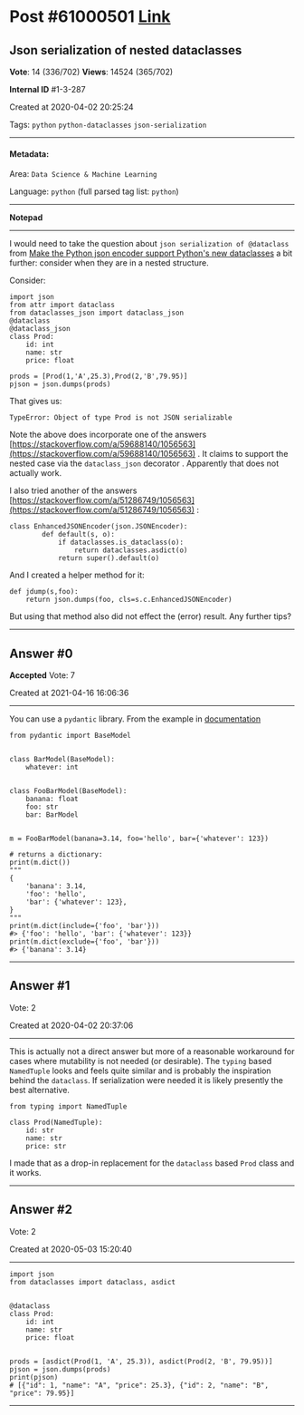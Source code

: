
# Post \#61000501 [Link](https://stackoverflow.com/questions/61000501/)

## Json serialization of nested dataclasses

**Vote**: 14 (336/702) **Views**: 14524 (365/702) 

**Internal ID** \#1-3-287

Created at 2020-04-02 20:25:24

Tags: `python` `python-dataclasses` `json-serialization`

----------

#### Metadata:

Area: `Data Science & Machine Learning`

Language: `python` (full parsed tag list: `python`)

----------

**Notepad**


----------

I would need to take the question about `json serialization of @dataclass` from [Make the Python json encoder support Python's new dataclasses](https://stackoverflow.com/questions/51286748/make-the-python-json-encoder-support-pythons-new-dataclasses)  a bit further: consider when they are in a nested structure. 

Consider:

```
import json
from attr import dataclass
from dataclasses_json import dataclass_json
@dataclass
@dataclass_json
class Prod:
    id: int
    name: str
    price: float

prods = [Prod(1,'A',25.3),Prod(2,'B',79.95)]
pjson = json.dumps(prods)
```


That gives us:

```
TypeError: Object of type Prod is not JSON serializable
```


Note the above does incorporate one of the answers [https://stackoverflow.com/a/59688140/1056563](https://stackoverflow.com/a/59688140/1056563) . It  claims to support the nested case via the `dataclass_json` decorator . Apparently that does not actually work. 

I also tried another of the answers [https://stackoverflow.com/a/51286749/1056563](https://stackoverflow.com/a/51286749/1056563) :

```
class EnhancedJSONEncoder(json.JSONEncoder):
        def default(s, o):
            if dataclasses.is_dataclass(o):
                return dataclasses.asdict(o)
            return super().default(o)
```


And I created a helper method for it:

```
def jdump(s,foo):
    return json.dumps(foo, cls=s.c.EnhancedJSONEncoder)
```


But using that method also did not effect the (error) result.  Any further tips?


----------
        
## Answer \#0

**Accepted** Vote: 7

Created at 2021-04-16 16:06:36

------------

You can use a `pydantic` library. From the example in [documentation](https://pydantic-docs.helpmanual.io/usage/exporting_models/)
```
from pydantic import BaseModel


class BarModel(BaseModel):
    whatever: int


class FooBarModel(BaseModel):
    banana: float
    foo: str
    bar: BarModel


m = FooBarModel(banana=3.14, foo='hello', bar={'whatever': 123})

# returns a dictionary:
print(m.dict())
"""
{
    'banana': 3.14,
    'foo': 'hello',
    'bar': {'whatever': 123},
}
"""
print(m.dict(include={'foo', 'bar'}))
#> {'foo': 'hello', 'bar': {'whatever': 123}}
print(m.dict(exclude={'foo', 'bar'}))
#> {'banana': 3.14}
```



------------
    
    
## Answer \#1

 Vote: 2

Created at 2020-04-02 20:37:06

------------

This is actually not a direct answer but more of a reasonable workaround for cases where mutability is not needed (or desirable).  The `typing` based `NamedTuple` looks and feels quite similar and is probably the inspiration behind the `dataclass`. If serialization were needed it is likely presently the best alternative.

```
from typing import NamedTuple

class Prod(NamedTuple):
    id: str
    name: str
    price: str
```


I made that as a drop-in replacement for the `dataclass` based `Prod` class and it works.


------------
    
    
## Answer \#2

 Vote: 2

Created at 2020-05-03 15:20:40

------------

```
import json
from dataclasses import dataclass, asdict


@dataclass
class Prod:
    id: int
    name: str
    price: float


prods = [asdict(Prod(1, 'A', 25.3)), asdict(Prod(2, 'B', 79.95))]
pjson = json.dumps(prods)
print(pjson)
# [{"id": 1, "name": "A", "price": 25.3}, {"id": 2, "name": "B", "price": 79.95}]
```



------------
    
    